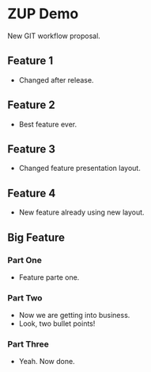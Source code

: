 # ZUP Demo

New GIT workflow proposal.

## Feature 1

- Changed after release.

## Feature 2

- Best feature ever.

## Feature 3

- Changed feature presentation layout.

## Feature 4

- New feature already using new layout.

## Big Feature

### Part One

- Feature parte one.

### Part Two

- Now we are getting into business.
- Look, two bullet points!

### Part Three

- Yeah. Now done.

